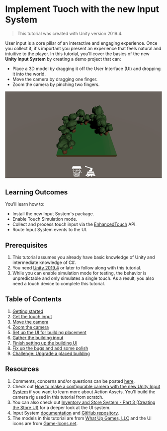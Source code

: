 # Implement Tuoch with the new Input System

> This tutorial was created with Unity version 2019.4.

User input is a core pillar of an interactive and engaging experience. Once you collect it, it's important you present an experience that feels natural and intuitive to the player. In this tutorial, you'll cover the basics of the new **Unity Input System** by creating a demo project that can:

-   Place a 3D model by dragging it off the User Interface (UI) and dropping it into the world.
-   Move the camera by dragging one finger.
-   Zoom the camera by pinching two fingers.

![Demo of Final Result](./images/finalBuild.gif)

## Learning Outcomes 

You'll learn how to:

-   Install the new Input System's package.
-   Enable Touch Simulation mode.
-   Collect and process touch input via the [EnhancedTouch](https://docs.unity3d.com/Packages/com.unity.inputsystem@1.0/api/UnityEngine.InputSystem.EnhancedTouch.html) API.
-   Route Input System events to the UI.

## Prerequisites

1. This tutorial assumes you already have basic knowledge of Unity and intermediate knowledge of C#. 
2. You need [Unity 2019.4](https://unity3d.com/get-unity/download) or later to follow along with this tutorial. 
3. While you can enable simulation mode for testing, the behavior is unpredictable and only simulates a single touch. As a result, you also need a touch device to complete this tutorial.

## Table of Contents
1. [Getting started](./articles/pt-1-getting-started.md)
2. [Get the touch input](./articles/pt-2-getting-touch-input.md)
3. [Move the camera](./articles/pt-3-moving-the-camera.md)
4. [Zoom the camera](./articles/pt-4-zooming-the-camera.md)
5. [Set up the UI for building placement](./articles/pt-5-setting-up-the-ui-for-building.md)
6. [Gather the building input](./articles/pt-6-gather-input-for-building.md)
7. [Finish setting up the building UI](./articles/pt-7-finish-setting-up-the-ui.md)
8. [Fix up the bugs and add some polish](./articles/pt-8-fixing-bugs-and-adding-polish.md)
9. [Challenge: Upgrade a placed building](./articles/pt-9-challenge-upgrade-a-placed-building.md)

## Resources
1. Comments, concerns and/or questions can be posted [here](https://github.com/Yecats/GameDevTutorials/issues/6).
2. Check out [How to make a configurable camera with the new Unity Input System](https://yecats.github.io/2019/10/17/How-to-make-a-configurable-camera-with-the-new-Input-System.html) if you want to learn more about Action Assets. You'll build the camera rig used in this tutorial from scratch. 
3. You can also check out [Inventory and Store System - Part 3 (Creating the Store UI)](https://channel9.msdn.com/Shows/dotGAME/Inventory-and-Store-System-Part-3-UI) for a deeper look at the UI system. 
4. Input System [documentation](https://docs.unity3d.com/Packages/com.unity.inputsystem@1.0/manual/index.html) and [GitHub repository](https://github.com/Unity-Technologies/InputSystem).
5. The models in this tutorial are from [What Up Games, LLC](http://whatupgames.com/) and the UI icons are from [Game-Icons.net](https://game-icons.net/).